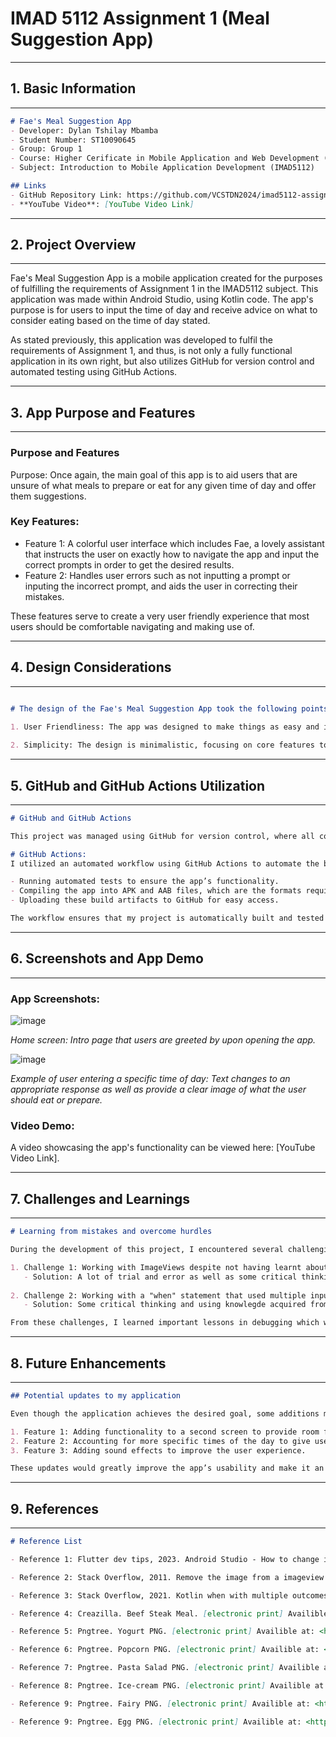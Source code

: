 # **IMAD 5112 Assignment 1 (Meal Suggestion App)**

---
## 1. Basic Information
---

```markdown
# Fae's Meal Suggestion App
- Developer: Dylan Tshilay Mbamba
- Student Number: ST10090645
- Group: Group 1
- Course: Higher Cerificate in Mobile Application and Web Development (HMAW0501)
- Subject: Introduction to Mobile Application Development (IMAD5112)

## Links
- GitHub Repository Link: https://github.com/VCSTDN2024/imad5112-assignment-1-ST10090645-1
- **YouTube Video**: [YouTube Video Link]
```
---
## 2. Project Overview
---
Fae's Meal Suggestion App is a mobile application created for the purposes of fulfilling the requirements of Assignment 1 in the IMAD5112 subject. This application was made within Android Studio, using Kotlin code. The app's purpose is for users to input the time of day and receive advice on what to consider eating based on the time of day stated.

As stated previously, this application was developed to fulfil the requirements of Assignment 1, and thus, is not only a fully functional application in its own right, but also utilizes GitHub for version control and automated testing using GitHub Actions.

---

## 3. App Purpose and Features
---------------------------

### Purpose and Features

Purpose:
Once again, the main goal of this app is to aid users that are unsure of what meals to prepare or eat for any given time of day and offer them suggestions.

### Key Features:
- Feature 1: A colorful user interface which includes Fae, a lovely assistant that instructs the user on exactly how to navigate the app and input the correct prompts in order to get the desired results.
- Feature 2: Handles user errors such as not inputting a prompt or inputing the incorrect prompt, and aids the user in correcting their mistakes.

These features serve to create a very user friendly experience that most users should be comfortable navigating and making use of.

---
## 4. Design Considerations
---

```markdown

# The design of the Fae's Meal Suggestion App took the following points in account:

1. User Friendliness: The app was designed to make things as easy and intuitive as possible for any type of user to navigate through effortlessly.
   
2. Simplicity: The design is minimalistic, focusing on core features to improve functionality and to give users an easy time.
```

---

## 5. GitHub and GitHub Actions Utilization

---
```markdown
# GitHub and GitHub Actions

This project was managed using GitHub for version control, where all code changes were committed and pushed regularly. GitHub enabled collaborative coding, allowing me to keep track of changes and maintain project integrity.

# GitHub Actions:
I utilized an automated workflow using GitHub Actions to automate the build and deployment process. This includes:

- Running automated tests to ensure the app’s functionality.
- Compiling the app into APK and AAB files, which are the formats required for distribution.
- Uploading these build artifacts to GitHub for easy access.

The workflow ensures that my project is automatically built and tested every time I push changes, and it simplifies the process of delivering the final APK/AAB files for submission.
```
---
## 6. Screenshots and App Demo
---

### App Screenshots:

![image](https://github.com/user-attachments/assets/7b42d79c-aea5-466d-837d-17ed8d441a11)

*Home screen: Intro page that users are greeted by upon opening the app.*

![image](https://github.com/user-attachments/assets/a024adf4-d28c-4a37-8504-64c35bdb8d40)

*Example of user entering a specific time of day: Text changes to an appropriate response as well as provide a clear image of what the user should eat or prepare.*

### Video Demo:
A video showcasing the app's functionality can be viewed here: [YouTube Video Link].

---
## 7. Challenges and Learnings
---

```markdown
# Learning from mistakes and overcome hurdles

During the development of this project, I encountered several challenging tasks, including:

1. Challenge 1: Working with ImageViews despite not having learnt about them in detail yet.
   - Solution: A lot of trial and error as well as some critical thinking and further independent research.
   
2. Challenge 2: Working with a "when" statement that used multiple inputs to produce the same output in order to account for users not capitalizing their prompts.
   - Solution: Some critical thinking and using knowlegde acquired from previous applications that I've developed.

From these challenges, I learned important lessons in debugging which will serve to shorten development time for future applications.
```
---

## 8. Future Enhancements

---

```markdown
## Potential updates to my application

Even though the application achieves the desired goal, some additions may be implemented to improve usefulness and aesthetic.

1. Feature 1: Adding functionality to a second screen to provide room for even more suggestions and images for any given time of day.
2. Feature 2: Accounting for more specific times of the day to give users more suggestions than currently available.
3. Feature 3: Adding sound effects to improve the user experience.

These updates would greatly improve the app’s usability and make it an overall better experience for users.
```

---

## 9. References

---

```markdown
# Reference List

- Reference 1: Flutter dev tips, 2023. Android Studio - How to change image on click. [video online] Available at: <https://www.youtube.com/watch?v=ZykCSjd9axk> [Accessed 15 March 2025].

- Reference 2: Stack Overflow, 2011. Remove the image from a imageview Android. [online] Available at: <https://stackoverflow.com/questions/6643432/remove-the-image-from-a-imageview-android>. [Accessed 15 March 2025].

- Reference 3: Stack Overflow, 2021. Kotlin when with multiple outcomes for each case. [online] Available at: <https://stackoverflow.com/questions/68781508/kotlin-when-with-multiple-outcomes-for-each-case>. [Accessed 15 March 2025].

- Reference 4: Creazilla. Beef Steak Meal. [electronic print] Availible at: <https://creazilla.com/media/clipart/34030/beef-steak-meal>. [Accessed 15 March 2025].

- Reference 5: Pngtree. Yogurt PNG. [electronic print] Availible at: <https://pngtree.com/so/yogurt>. [Accessed 15 March 2025].

- Reference 6: Pngtree. Popcorn PNG. [electronic print] Availible at: <https://pngtree.com/freepng/popcorn_7085531.html>. [Accessed 15 March 2025].

- Reference 7: Pngtree. Pasta Salad PNG. [electronic print] Availible at: <https://pngtree.com/free-png-vectors/pasta-salad-vector>. [Accessed 15 March 2025].

- Reference 8: Pngtree. Ice-cream PNG. [electronic print] Availible at: <https://pngtree.com/free-png-vectors/ice-cream-clipart>. [Accessed 15 March 2025].

- Reference 9: Pngtree. Fairy PNG. [electronic print] Availible at: <https://pngtree.com/so/fairy>. [Accessed 15 March 2025].

- Reference 9: Pngtree. Egg PNG. [electronic print] Availible at: <https://pngtree.com/so/egg-clipart>. [Accessed 15 March 2025].

```
